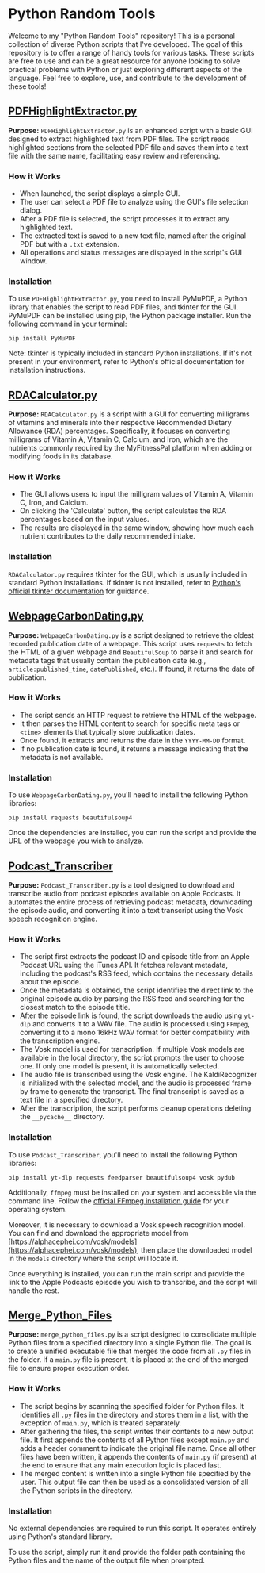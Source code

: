 # Python Random Tools

Welcome to my "Python Random Tools" repository! This is a personal collection of diverse Python scripts that I've developed. The goal of this repository is to offer a range of handy tools for various tasks. These scripts are free to use and can be a great resource for anyone looking to solve practical problems with Python or just exploring different aspects of the language. Feel free to explore, use, and contribute to the development of these tools!

## [PDFHighlightExtractor.py](https://github.com/RiccardoCuccu/py-tools/blob/main/PDF_Highlight_Extractor/PDFHighlightExtractor.py)
**Purpose:** `PDFHighlightExtractor.py` is an enhanced script with a basic GUI designed to extract highlighted text from PDF files. The script reads highlighted sections from the selected PDF file and saves them into a text file with the same name, facilitating easy review and referencing.

### How it Works
- When launched, the script displays a simple GUI.
- The user can select a PDF file to analyze using the GUI's file selection dialog.
- After a PDF file is selected, the script processes it to extract any highlighted text.
- The extracted text is saved to a new text file, named after the original PDF but with a `.txt` extension.
- All operations and status messages are displayed in the script's GUI window.

### Installation
To use `PDFHighlightExtractor.py`, you need to install PyMuPDF, a Python library that enables the script to read PDF files, and tkinter for the GUI. PyMuPDF can be installed using pip, the Python package installer. Run the following command in your terminal:

```
pip install PyMuPDF
```

Note: tkinter is typically included in standard Python installations. If it's not present in your environment, refer to Python's official documentation for installation instructions.

## [RDACalculator.py](https://github.com/RiccardoCuccu/py-tools/blob/main/RDA_Calculator/RDACalculator.py)
**Purpose:** `RDACalculator.py` is a script with a GUI for converting milligrams of vitamins and minerals into their respective Recommended Dietary Allowance (RDA) percentages. Specifically, it focuses on converting milligrams of Vitamin A, Vitamin C, Calcium, and Iron, which are the nutrients commonly required by the MyFitnessPal platform when adding or modifying foods in its database.

### How it Works
- The GUI allows users to input the milligram values of Vitamin A, Vitamin C, Iron, and Calcium.
- On clicking the 'Calculate' button, the script calculates the RDA percentages based on the input values.
- The results are displayed in the same window, showing how much each nutrient contributes to the daily recommended intake.

### Installation
`RDACalculator.py` requires tkinter for the GUI, which is usually included in standard Python installations. If tkinter is not installed, refer to [Python's official tkinter documentation](https://docs.python.org/3/library/tkinter.html) for guidance.

## [WebpageCarbonDating.py](https://github.com/RiccardoCuccu/py-tools/blob/main/Webpage_Carbon_Dating/WebpageCarbonDating.py)
**Purpose:** `WebpageCarbonDating.py` is a script designed to retrieve the oldest recorded publication date of a webpage. This script uses `requests` to fetch the HTML of a given webpage and `BeautifulSoup` to parse it and search for metadata tags that usually contain the publication date (e.g., `article:published_time`, `datePublished`, etc.). If found, it returns the date of publication.

### How it Works
- The script sends an HTTP request to retrieve the HTML of the webpage.
- It then parses the HTML content to search for specific meta tags or `<time>` elements that typically store publication dates.
- Once found, it extracts and returns the date in the `YYYY-MM-DD` format.
- If no publication date is found, it returns a message indicating that the metadata is not available.

### Installation
To use `WebpageCarbonDating.py`, you'll need to install the following Python libraries:

```
pip install requests beautifulsoup4
```

Once the dependencies are installed, you can run the script and provide the URL of the webpage you wish to analyze.

## [Podcast_Transcriber](https://github.com/RiccardoCuccu/py-tools/blob/main/Podcast_Transcriber/main.py)
**Purpose:** `Podcast_Transcriber.py` is a tool designed to download and transcribe audio from podcast episodes available on Apple Podcasts. It automates the entire process of retrieving podcast metadata, downloading the episode audio, and converting it into a text transcript using the Vosk speech recognition engine.

### How it Works
- The script first extracts the podcast ID and episode title from an Apple Podcast URL using the iTunes API. It fetches relevant metadata, including the podcast's RSS feed, which contains the necessary details about the episode.
- Once the metadata is obtained, the script identifies the direct link to the original episode audio by parsing the RSS feed and searching for the closest match to the episode title.
- After the episode link is found, the script downloads the audio using `yt-dlp` and converts it to a WAV file. The audio is processed using `FFmpeg`, converting it to a mono 16kHz WAV format for better compatibility with the transcription engine.
- The Vosk model is used for transcription. If multiple Vosk models are available in the local directory, the script prompts the user to choose one. If only one model is present, it is automatically selected.
- The audio file is transcribed using the Vosk engine. The KaldiRecognizer is initialized with the selected model, and the audio is processed frame by frame to generate the transcript. The final transcript is saved as a text file in a specified directory.
- After the transcription, the script performs cleanup operations deleting the `__pycache__` directory.

### Installation
To use `Podcast_Transcriber`, you'll need to install the following Python libraries:
```
pip install yt-dlp requests feedparser beautifulsoup4 vosk pydub
```
Additionally, `ffmpeg` must be installed on your system and accessible via the command line. Follow the [official FFmpeg installation guide](https://ffmpeg.org/download.html) for your operating system.

Moreover, it is necessary to download a Vosk speech recognition model. You can find and download the appropriate model from [https://alphacephei.com/vosk/models](https://alphacephei.com/vosk/models), then place the downloaded model in the `models` directory where the script will locate it.

Once everything is installed, you can run the main script and provide the link to the Apple Podcasts episode you wish to transcribe, and the script will handle the rest.

## [Merge_Python_Files](https://github.com/RiccardoCuccu/py-tools/blob/main/Merge_Python_Files/merge_python_files.py)
**Purpose:** `merge_python_files.py` is a script designed to consolidate multiple Python files from a specified directory into a single Python file. The goal is to create a unified executable file that merges the code from all `.py` files in the folder. If a `main.py` file is present, it is placed at the end of the merged file to ensure proper execution order.

### How it Works
- The script begins by scanning the specified folder for Python files. It identifies all `.py` files in the directory and stores them in a list, with the exception of `main.py`, which is treated separately.
- After gathering the files, the script writes their contents to a new output file. It first appends the contents of all Python files except `main.py` and adds a header comment to indicate the original file name. Once all other files have been written, it appends the contents of `main.py` (if present) at the end to ensure that any main execution logic is placed last.
- The merged content is written into a single Python file specified by the user. This output file can then be used as a consolidated version of all the Python scripts in the directory.

### Installation
No external dependencies are required to run this script. It operates entirely using Python's standard library.

To use the script, simply run it and provide the folder path containing the Python files and the name of the output file when prompted.
